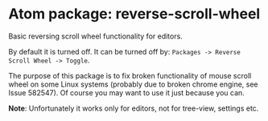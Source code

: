 # Atom package: reverse-scroll-wheel

Basic reversing scroll wheel functionality for editors.

By default it is turned off. It can be turned off by: `Packages -> Reverse Scroll Wheel -> Toggle`.

The purpose of this package is to fix broken functionality of mouse scroll wheel on some Linux systems (probably due to broken chrome engine, see Issue 582547).
Of course you may want to use it just because you can.

**Note**: Unfortunately it works only for editors, not for tree-view, settings etc.
